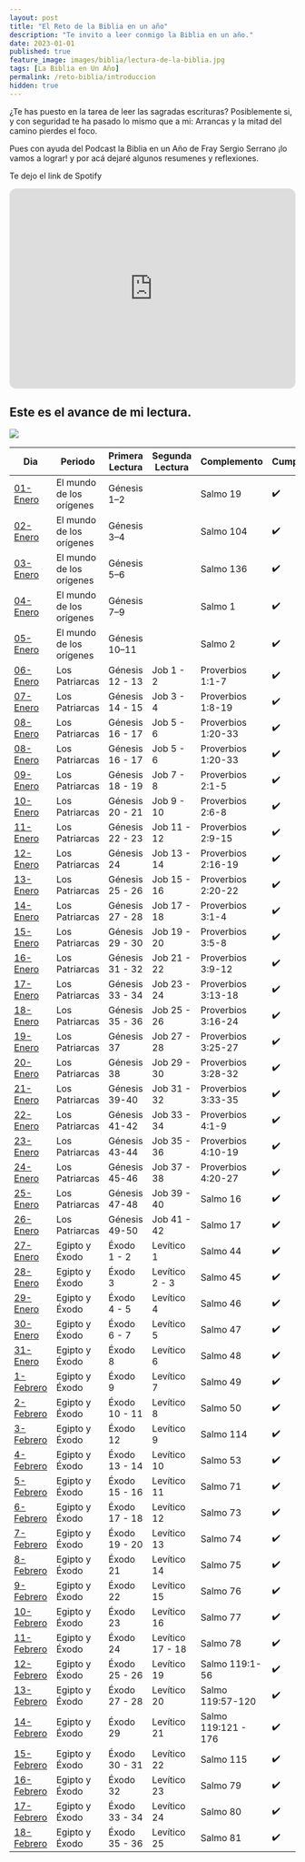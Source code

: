 ```yaml
---
layout: post
title: "El Reto de la Biblia en un año"
description: "Te invito a leer conmigo la Biblia en un año."
date: 2023-01-01
published: true
feature_image: images/biblia/lectura-de-la-biblia.jpg
tags: [La Biblia en Un Año]
permalink: /reto-biblia/introduccion
hidden: true
---
```

¿Te has puesto en la tarea de leer las sagradas escrituras? Posiblemente si, y con seguridad te ha pasado lo mismo que a mi: Arrancas y la mitad del camino pierdes el foco.

Pues con ayuda del Podcast la Biblia en un Año de Fray Sergio Serrano ¡lo vamos a lograr! y por acá dejaré algunos resumenes y reflexiones.

<!--more-->

Te dejo el link de Spotify

<iframe style="border-radius:12px" src="https://open.spotify.com/embed/episode/3TkcHrmLnFkSIP1FNfOdJj?utm_source=generator" width="100%" height="352" frameBorder="0" allowfullscreen="" allow="autoplay; clipboard-write; encrypted-media; fullscreen; picture-in-picture" loading="lazy"></iframe>

## Este es el avance de mi lectura.

![](https://geps.dev/progress/13)


| Dia | Periodo | Primera Lectura | Segunda Lectura | Complemento | Cumplido
|---|---|---|---|---|---|
| [01-Enero](/reto-biblia/dia-1) | El mundo de los orígenes | Génesis 1–2 |   | Salmo 19 | :heavy_check_mark: |
| [02-Enero](/reto-biblia/dia-2) | El mundo de los orígenes | Génesis 3–4 |   | Salmo 104 |:heavy_check_mark: |
| [03-Enero](/reto-biblia/dia-3) | El mundo de los orígenes | Génesis 5–6 |   | Salmo 136 |:heavy_check_mark: |
| [04-Enero](/reto-biblia/dia-4) | El mundo de los orígenes | Génesis 7–9 |   | Salmo 1 |:heavy_check_mark: |
| [05-Enero](/reto-biblia/dia-5) | El mundo de los orígenes | Génesis 10–11 |   | Salmo 2 | :heavy_check_mark: |
| [06-Enero](/reto-biblia/dia-6) | Los Patriarcas | Génesis 12 - 13 | Job 1 - 2  | Proverbios 1:1-7 | :heavy_check_mark: |
| [07-Enero](/reto-biblia/dia-7) | Los Patriarcas | Génesis 14 - 15 | Job 3 - 4  | Proverbios 1:8-19 | :heavy_check_mark: |
| [08-Enero](/reto-biblia/dia-8) | Los Patriarcas | Génesis 16 - 17 | Job 5 - 6  | Proverbios 1:20-33 | :heavy_check_mark: |
| [08-Enero](/reto-biblia/dia-8) | Los Patriarcas | Génesis 16 - 17 | Job 5 - 6  | Proverbios 1:20-33 | :heavy_check_mark: |
| [09-Enero](/reto-biblia/dia-9) | Los Patriarcas | Génesis 18 - 19 | Job 7 - 8  | Proverbios 2:1-5 | :heavy_check_mark: |
| [10-Enero](/reto-biblia/dia-10) | Los Patriarcas | Génesis 20 - 21 | Job 9 - 10  | Proverbios 2:6-8 | :heavy_check_mark: |
| [11-Enero](/reto-biblia/dia-11) | Los Patriarcas | Génesis 22 - 23 | Job 11 - 12  | Proverbios 2:9-15 | :heavy_check_mark: |
| [12-Enero](/reto-biblia/dia-12) | Los Patriarcas | Génesis 24 | Job 13 - 14  | Proverbios 2:16-19 | :heavy_check_mark: |
| [13-Enero](/reto-biblia/dia-13) | Los Patriarcas | Génesis 25 - 26 | Job 15 - 16  | Proverbios 2:20-22 | :heavy_check_mark: |
| [14-Enero](/reto-biblia/dia-14) | Los Patriarcas | Génesis 27 - 28 | Job 17 - 18  | Proverbios 3:1-4 | :heavy_check_mark: |
| [15-Enero](/reto-biblia/dia-15) | Los Patriarcas | Génesis 29 - 30 | Job 19 - 20  | Proverbios 3:5-8 | :heavy_check_mark: |
| [16-Enero](/reto-biblia/dia-16) | Los Patriarcas | Génesis 31 - 32 | Job 21 - 22  | Proverbios 3:9-12 | :heavy_check_mark: |
| [17-Enero](/reto-biblia/dia-17) | Los Patriarcas | Génesis 33 - 34 | Job 23 - 24  | Proverbios 3:13-18 | :heavy_check_mark: |
| [18-Enero](/reto-biblia/dia-18) | Los Patriarcas | Génesis 35 - 36 | Job 25 - 26  | Proverbios 3:16-24 | :heavy_check_mark: |
| [19-Enero](/reto-biblia/dia-19) | Los Patriarcas | Génesis 37 | Job 27 - 28  | Proverbios 3:25-27 | :heavy_check_mark: |
| [20-Enero](/reto-biblia/dia-20) | Los Patriarcas | Génesis 38 | Job 29 - 30  | Proverbios 3:28-32 | :heavy_check_mark: |
| [21-Enero](/reto-biblia/dia-21) | Los Patriarcas | Génesis 39-40 | Job 31 - 32  | Proverbios 3:33-35 | :heavy_check_mark: |
| [22-Enero](/reto-biblia/dia-22) | Los Patriarcas | Génesis 41-42 | Job 33 - 34  | Proverbios 4:1-9 | :heavy_check_mark: |
| [23-Enero](/reto-biblia/dia-23) | Los Patriarcas | Génesis 43-44 | Job 35 - 36  | Proverbios 4:10-19 | :heavy_check_mark: |
| [24-Enero](/reto-biblia/dia-24) | Los Patriarcas | Génesis 45-46 | Job 37 - 38  | Proverbios 4:20-27 | :heavy_check_mark: |
| [25-Enero](/reto-biblia/dia-25) | Los Patriarcas | Génesis 47-48 | Job 39 - 40  | Salmo 16 | :heavy_check_mark: |
| [26-Enero](/reto-biblia/dia-26) | Los Patriarcas | Génesis 49-50 | Job 41 - 42  | Salmo 17 | :heavy_check_mark: |
| [27-Enero](/reto-biblia/dia-27) | Egipto y Éxodo | Éxodo 1 - 2 | Levítico 1  | Salmo 44 | :heavy_check_mark: |
| [28-Enero](/reto-biblia/dia-28) | Egipto y Éxodo | Éxodo 3 | Levítico 2 - 3  | Salmo 45 | :heavy_check_mark: |
| [29-Enero](/reto-biblia/dia-29) | Egipto y Éxodo | Éxodo 4 - 5 | Levítico 4  | Salmo 46 | :heavy_check_mark: |
| [30-Enero](/reto-biblia/dia-30) | Egipto y Éxodo | Éxodo 6 - 7 | Levítico 5  | Salmo 47 | :heavy_check_mark: |
| [31-Enero](/reto-biblia/dia-31) | Egipto y Éxodo | Éxodo 8 | Levítico 6  | Salmo 48 | :heavy_check_mark: |
| [1-Febrero](/reto-biblia/dia-32) | Egipto y Éxodo | Éxodo 9 | Levítico 7  | Salmo 49 | :heavy_check_mark: |
| [2-Febrero](/reto-biblia/dia-33) | Egipto y Éxodo | Éxodo 10 - 11 | Levítico 8  | Salmo 50 | :heavy_check_mark: |
| [3-Febrero](/reto-biblia/dia-34) | Egipto y Éxodo | Éxodo 12 | Levítico 9  | Salmo 114 | :heavy_check_mark: |
| [4-Febrero](/reto-biblia/dia-35) | Egipto y Éxodo | Éxodo 13 - 14 | Levítico 10  | Salmo 53 | :heavy_check_mark: |
| [5-Febrero](/reto-biblia/dia-36) | Egipto y Éxodo | Éxodo 15 - 16 | Levítico 11  | Salmo 71 | :heavy_check_mark: |
| [6-Febrero](/reto-biblia/dia-37) | Egipto y Éxodo | Éxodo 17 - 18 | Levítico 12  | Salmo 73 | :heavy_check_mark: |
| [7-Febrero](/reto-biblia/dia-38) | Egipto y Éxodo | Éxodo 19 - 20 | Levítico 13  | Salmo 74 | :heavy_check_mark: |
| [8-Febrero](/reto-biblia/dia-39) | Egipto y Éxodo | Éxodo 21 | Levítico 14  | Salmo 75 | :heavy_check_mark: |
| [9-Febrero](/reto-biblia/dia-40) | Egipto y Éxodo | Éxodo 22 | Levítico 15  | Salmo 76 | :heavy_check_mark: |
| [10-Febrero](/reto-biblia/dia-41) | Egipto y Éxodo | Éxodo 23 | Levítico 16  | Salmo 77 | :heavy_check_mark: |
| [11-Febrero](/reto-biblia/dia-42) | Egipto y Éxodo | Éxodo 24 | Levítico 17 - 18  | Salmo 78 | :heavy_check_mark: |
| [12-Febrero](/reto-biblia/dia-43) | Egipto y Éxodo | Éxodo 25 - 26 | Levítico 19  | Salmo 119:1-56 | :heavy_check_mark: |
| [13-Febrero](/reto-biblia/dia-44) | Egipto y Éxodo | Éxodo 27 - 28 | Levítico 20  | Salmo 119:57-120 | :heavy_check_mark: |
| [14-Febrero](/reto-biblia/dia-45) | Egipto y Éxodo | Éxodo 29 | Levítico 21  | Salmo 119:121 - 176 | :heavy_check_mark: |
| [15-Febrero](/reto-biblia/dia-46) | Egipto y Éxodo | Éxodo 30 - 31 | Levítico 22  | Salmo 115 | :heavy_check_mark: |
| [16-Febrero](/reto-biblia/dia-47) | Egipto y Éxodo | Éxodo 32 | Levítico 23  | Salmo 79 | :heavy_check_mark: |
| [17-Febrero](/reto-biblia/dia-48) | Egipto y Éxodo | Éxodo 33 - 34 | Levítico 24  | Salmo 80 | :heavy_check_mark: |
| [18-Febrero](/reto-biblia/dia-49) | Egipto y Éxodo | Éxodo 35 - 36 | Levítico 25  | Salmo 81 | :heavy_check_mark: |